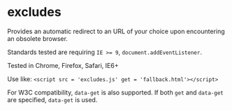 # excludes
Provides an automatic redirect to an URL of your choice upon encountering an obsolete browser.

Standards tested are requiring `IE >= 9`, `document.addEventListener`.

Tested in Chrome, Firefox, Safari, IE6+

Use like: `<script src = 'excludes.js' get = 'fallback.html'></script>`

For W3C compatibility, `data-get` is also supported. If both `get` and `data-get` are specified, `data-get` is used.


